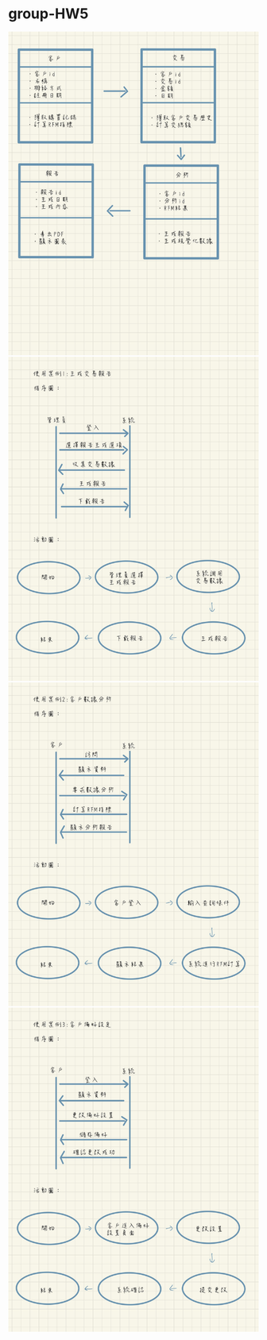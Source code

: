# group-HW5
![img1](img1.jpg "img1")
![img2](img2.jpg "img2")
![img3](img3.jpg "img3")
![img4](img4.jpg "img4")
